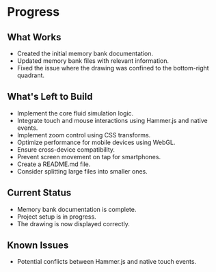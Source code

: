 # Progress

## What Works

-   Created the initial memory bank documentation.
-   Updated memory bank files with relevant information.
-   Fixed the issue where the drawing was confined to the bottom-right quadrant.

## What's Left to Build

-   Implement the core fluid simulation logic.
-   Integrate touch and mouse interactions using Hammer.js and native events.
-   Implement zoom control using CSS transforms.
-   Optimize performance for mobile devices using WebGL.
-   Ensure cross-device compatibility.
-   Prevent screen movement on tap for smartphones.
-   Create a README.md file.
-   Consider splitting large files into smaller ones.

## Current Status

-   Memory bank documentation is complete.
-   Project setup is in progress.
-   The drawing is now displayed correctly.

## Known Issues

-   Potential conflicts between Hammer.js and native touch events.
